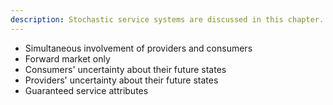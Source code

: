 ```yaml
---
description: Stochastic service systems are discussed in this chapter.
---
```


- Simultaneous involvement of providers and consumers
- Forward market only
- Consumers' uncertainty about their future states
- Providers' uncertainty about their future states
- Guaranteed service attributes
